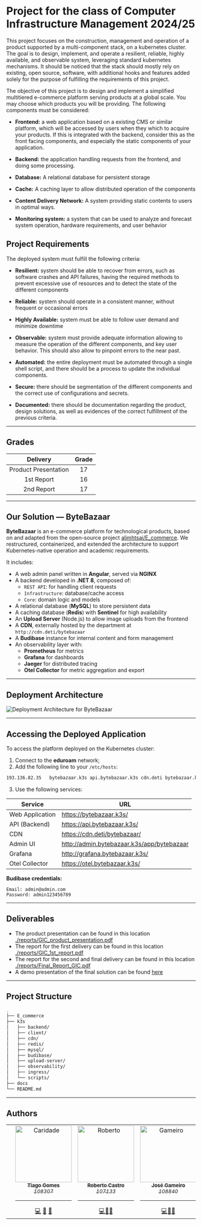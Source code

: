 # Project for the class of Computer Infrastructure Management 2024/25

This project focuses on the construction, management and operation of a product supported by a multi-component stack, on a kubernetes cluster. The goal is to design, implement, and operate a resilient, reliable, highly available, and observable system, leveraging standard kubernetes mechanisms. It should be noticed that the stack should mostly rely on existing, open source, software, with additional hooks and features added solely for the purpose of fulfilling the requirements of this project.

The objective of this project is to design and implement a simplified multitiered e-commerce platform serving products at a global scale. You may choose which products you will be providing. The following components must be considered:

- **Frontend:** a web application based on a existing CMS or similar platform, which will be accessed by users when they which to acquire your products. If this is integrated with the backend, consider this as the front facing components, and especially the static components of your application.

- **Backend:** the application handling requests from the frontend, and doing some processing.
- **Database:** A relational database for persistent storage
- **Cache:** A caching layer to allow distributed operation of the components
- **Content Delivery Network:** A system providing static contents to users in optimal ways.
- **Monitoring system:** a system that can be used to analyze and forecast system operation, hardware requirements, and user behavior

## Project Requirements

The deployed system must fulfill the following criteria:

- **Resilient:** system should be able to recover from errors, such as software crashes and API failures, having the required methods to prevent excessive use of resources and to detect the state of the different components

- **Reliable:** system should operate in a consistent manner, without frequent or occasional errors

- **Highly Available:** system must be able to follow user demand and minimize downtime

- **Observable:** system must provide adequate information allowing to measure the operation of the different components, and key user behavior. This should also allow to pinpoint errors to the near past.

- **Automated:** the entire deployment must be automated through a single shell script, and there should be a process to update the individual components.

- **Secure:** there should be segmentation of the different components and the correct use of configurations and secrets.

- **Documented:** there should be documentation regarding the product, design solutions, as well as evidences of the correct fulfillment of the previous criteria.

---

## Grades

| Delivery | Grade |
| :------: | :---: |
| Product Presentation | 17 |
| 1st Report | 16 |
| 2nd Report | 17 |

---

## Our Solution — ByteBazaar

**ByteBazaar** is an e-commerce platform for technological products, based on and adapted from the open-source project [alimhtsai/E_commerce](https://github.com/alimhtsai/E_commerce). We restructured, containerized, and extended the architecture to support Kubernetes-native operation and academic requirements.

It includes:

- A web admin panel written in **Angular**, served via **NGINX**
- A backend developed in **.NET 8**, composed of:
    - `REST API`: for handling client requests
    - `Infrastructure`: database/cache access
    - `Core`: domain logic and models
- A relational database (**MySQL**) to store persistent data
- A caching database (**Redis**) with **Sentinel** for high availability
- An **Upload Server** (Node.js) to allow image uploads from the frontend
- A **CDN**, externally hosted by the department at `http://cdn.deti/bytebazaar`
- A **Budibase** instance for internal content and form management
- An observability layer with:
    - **Prometheus** for metrics
    - **Grafana** for dashboards
    - **Jaeger** for distributed tracing
    - **Otel Collector** for metric aggregation and export

---

## Deployment Architecture

![Deployment Architecture for ByteBazaar](/images/ByteBazaar_Architecture.jpg)

---

## Accessing the Deployed Application

To access the platform deployed on the Kubernetes cluster:

1. Connect to the **eduroam** network;
2. Add the following line to your `/etc/hosts`:

```bash
193.136.82.35   bytebazaar.k3s api.bytebazaar.k3s cdn.deti bytebazaar.k3s grafana.bytebazaar.k3s otel.bytebazaar.k3s admin.bytebazaar.k3s
```

3. Use the following services:

| Service         | URL                                |
|-----------------|-------------------------------------|
| Web Application     | https://bytebazaar.k3s/              |
| API (Backend)   | https://api.bytebazaar.k3s/          |
| CDN             | https://cdn.deti/bytebazaar/         |
| Admin UI        | http://admin.bytebazaar.k3s/app/bytebazaar       |
| Grafana         | http://grafana.bytebazaar.k3s/      |
| Otel Collector | https://otel.bytebazaar.k3s/             |

**Budibase credentials:**

```
Email: admin@admin.com
Password: admin123456789
```

---

## Deliverables

- The product presentation can be found in this location [./reports/GIC_product_presentation.pdf](./reports/GIC_product_presentation.pdf)
- The report for the first delivery can be found in this location [./reports/GIC_1st_report.pdf](./reports/GIC_1st_report.pdf)
- The report for the second and final delivery can be found in this location [./reports/Final_Report_GIC.pdf](./reports/Final_Report_GIC.pdf)
- A demo presentation of the final solution can be found [here](./demo-gic-bytebazaar.mp4)

---

## Project Structure

```bash
.
├── E_commerce               
├── k3s                     
│   ├── backend/
│   ├── client/
│   ├── cdn/
│   ├── redis/
│   ├── mysql/
│   ├── budibase/
│   ├── upload-server/
│   ├── observability/
│   ├── ingress/
│   └── scripts/
├── docs               
└── README.md
```

---

## Authors

<table>
    <tr>
        <td align="center" width="50px;"></td>
            <td align="center"><a href="https://github.com/caridade1706"><img src="https://avatars.githubusercontent.com/u/113480231?v=4" width="150px;" alt="Caridade"/><br /><sub><b>Tiago Gomes</b><br><i>108307</i></sub></a><hr><a href="https://github.com/caridade1706" title="Code">💻</a> <a href="https://github.com/caridade1706" title="Tools">🔀</a> <a href="https://github.com/caridade1706" title="Tools">🔨</a></td>
            <td align="center"><a href="https://github.com/RobertoCastro391"><img src="https://avatars.githubusercontent.com/u/115174164?v=4" width="150px;" alt="Roberto"/><br /><sub><b>Roberto Castro</b><br><i>107133</i></sub></a><hr><a href="https://github.com/RobertoCastro391" title="Code">💻</a><a href="https://github.com/RobertoCastro391 title="Tools">🔀</a><a href="https://github.com/RobertoCastro391" title="Tools">🔨</a></td>
            <td align="center"><a href="https://github.com/zegameiro"><img src="https://avatars0.githubusercontent.com/zegameiro?v=3" width="150px;" alt="Gameiro"/><br /><sub><b>José Gameiro</b><br><i>108840</i></sub></a><hr><a href="https://github.com/zegameiro" title="Code">💻</a><a href="https://github.com/zegameiro" title="Tools">🔀</a><a href="https://github.com/zegameiro" title="Tools">🔨</a></td>
        <td align="center" width="50px;"></td>
    </tr>
</table>